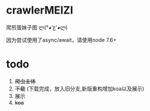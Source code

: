 # crawlerMEIZI
爬煎蛋妹子图 ლ(°◕‵ƹ′◕ლ)

因为尝试使用了async/await，请使用node 7.6+

# todo
1. <del>爬虫主体</del>
2. <del>下载</del> (下载完成，放入旧分支,新版重构增加koa以及展示)
3. 展示
4. <del>koa</del>